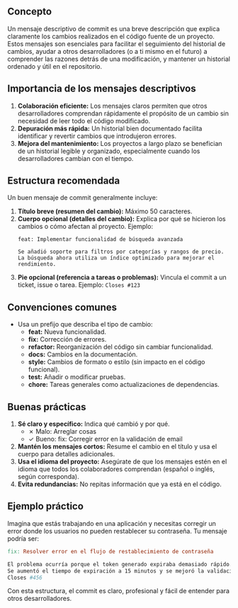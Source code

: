 

## Concepto

Un mensaje descriptivo de commit es una breve descripción que explica claramente los cambios realizados en el código fuente de un proyecto. Estos mensajes son esenciales para facilitar el seguimiento del historial de cambios, ayudar a otros desarrolladores (o a ti mismo en el futuro) a comprender las razones detrás de una modificación, y mantener un historial ordenado y útil en el repositorio.

## Importancia de los mensajes descriptivos

1. **Colaboración eficiente:** Los mensajes claros permiten que otros desarrolladores comprendan rápidamente el propósito de un cambio sin necesidad de leer todo el código modificado.
2. **Depuración más rápida:** Un historial bien documentado facilita identificar y revertir cambios que introdujeron errores.
3. **Mejora del mantenimiento:** Los proyectos a largo plazo se benefician de un historial legible y organizado, especialmente cuando los desarrolladores cambian con el tiempo.

## Estructura recomendada

Un buen mensaje de commit generalmente incluye:

1. **Título breve (resumen del cambio):** Máximo 50 caracteres.
2. **Cuerpo opcional (detalles del cambio):** Explica por qué se hicieron los cambios o cómo afectan al proyecto. Ejemplo:
    ```vbnet
    feat: Implementar funcionalidad de búsqueda avanzada

    Se añadió soporte para filtros por categorías y rangos de precio.
    La búsqueda ahora utiliza un índice optimizado para mejorar el rendimiento.
    ```
3. **Pie opcional (referencia a tareas o problemas):** Vincula el commit a un ticket, issue o tarea. Ejemplo: `Closes #123`

## Convenciones comunes

- Usa un prefijo que describa el tipo de cambio:
  - **feat:** Nueva funcionalidad.
  - **fix:** Corrección de errores.
  - **refactor:** Reorganización del código sin cambiar funcionalidad.
  - **docs:** Cambios en la documentación.
  - **style:** Cambios de formato o estilo (sin impacto en el código funcional).
  - **test:** Añadir o modificar pruebas.
  - **chore:** Tareas generales como actualizaciones de dependencias.

## Buenas prácticas

1. **Sé claro y específico:** Indica qué cambió y por qué.
    - ✗ Malo: Arreglar cosas
    - ✓ Bueno: fix: Corregir error en la validación de email
2. **Mantén los mensajes cortos:** Resume el cambio en el título y usa el cuerpo para detalles adicionales.
3. **Usa el idioma del proyecto:** Asegúrate de que los mensajes estén en el idioma que todos los colaboradores comprendan (español o inglés, según corresponda).
4. **Evita redundancias:** No repitas información que ya está en el código.

## Ejemplo práctico

Imagina que estás trabajando en una aplicación y necesitas corregir un error donde los usuarios no pueden restablecer su contraseña. Tu mensaje podría ser:

```makefile
fix: Resolver error en el flujo de restablecimiento de contraseña

El problema ocurría porque el token generado expiraba demasiado rápido.  
Se aumentó el tiempo de expiración a 15 minutos y se mejoró la validación del token.
Closes #456
```

Con esta estructura, el commit es claro, profesional y fácil de entender para otros desarrolladores.